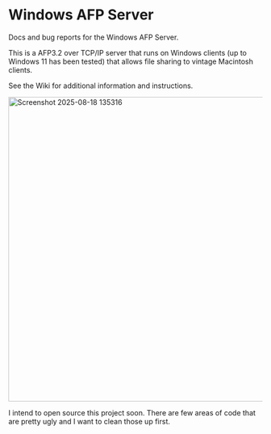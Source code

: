 # Windows AFP Server
Docs and bug reports for the Windows AFP Server.

This is a AFP3.2 over TCP/IP server that runs on Windows clients (up to Windows 11 has been tested) that allows file sharing to vintage Macintosh clients.

See the Wiki for additional information and instructions.

<img width="986" height="604" alt="Screenshot 2025-08-18 135316" src="https://github.com/user-attachments/assets/219832ee-da9a-4147-94a8-081b76c99d5b" />

I intend to open source this project soon. There are few areas of code that are pretty ugly and I want to clean those up first.
